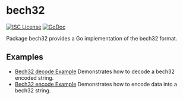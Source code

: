 bech32
==========

[![ISC License](http://img.shields.io/badge/license-ISC-blue.svg)](https://choosealicense.com/licenses/isc/)
[![GoDoc](https://godoc.org/github.com/Katkoin/katd/util/bech32?status.png)](http://godoc.org/github.com/Katkoin/katd/util/bech32)

Package bech32 provides a Go implementation of the bech32 format.

## Examples

* [Bech32 decode Example](http://godoc.org/github.com/Katkoin/katd/util/bech32#example-Bech32Decode)
  Demonstrates how to decode a bech32 encoded string.
* [Bech32 encode Example](http://godoc.org/github.com/Katkoin/katd/util/bech32#example-BechEncode)
  Demonstrates how to encode data into a bech32 string.


